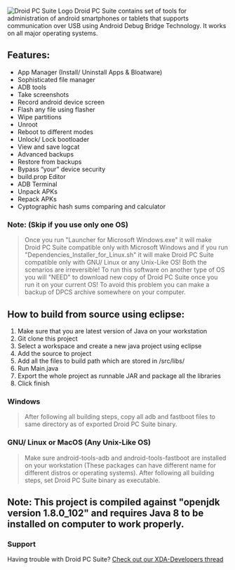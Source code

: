 ![Droid PC Suite Logo](https://imagizer.imageshack.us/v2/xq90/922/jccKMG.png)
Droid PC Suite contains set of tools for administration of android smartphones or tablets that supports communication over USB using Android Debug Bridge Technology. It works on all major operating systems.

## Features:
* App Manager (Install/ Uninstall Apps & Bloatware)
* Sophisticated file manager
* ADB tools
* Take screenshots
* Record android device screen
* Flash any file using flasher
* Wipe partitions
* Unroot
* Reboot to different modes
* Unlock/ Lock bootloader
* View and save logcat
* Advanced backups
* Restore from backups
* Bypass “your” device security
* build.prop Editor
* ADB Terminal
* Unpack APKs
* Repack APKs
* Cyptographic hash sums comparing and calculator

### Note: (Skip if you use only one OS)
>Once you run "Launcher for Microsoft Windows.exe" it will make Droid PC Suite compatible only with Microsoft Windows and if you run "Dependencies_Installer_for_Linux.sh" it will make Droid PC Suite compatible only with GNU/ Linux or any Unix-Like OS! Both the scenarios are irreversible! To run this software on another type of OS you will "NEED" to download new copy of Droid PC Suite once you run it on your current OS! To avoid this problem you can make a backup of DPCS archive somewhere on your computer.

## How to build from source using eclipse:

1. Make sure that you are latest version of Java on your workstation
2. Git clone this project
3. Select a workspace and create a new java project using eclipse
4. Add the source to project
5. Add all the files to build path which are stored in /src/libs/
6. Run Main.java
7. Export the whole project as runnable JAR and package all the libraries
8. Click finish

### Windows
> After following all building steps, copy all adb and fastboot files to same directory as of exported Droid PC Suite binary.

### GNU/ Linux or MacOS (Any Unix-Like OS)
> Make sure android-tools-adb and android-tools-fastboot are installed on your workstation (These packages can have different name for different distros or operating systems). After following all building steps, set Droid PC Suite binary as executable.

## Note: This project is compiled against "openjdk version 1.8.0_102" and requires Java 8 to be installed on computer to work properly.
### Support
Having trouble with Droid PC Suite? [Check out our XDA-Developers thread](http://forum.xda-developers.com/android/development/tool-droid-pc-suite-t3398599)
